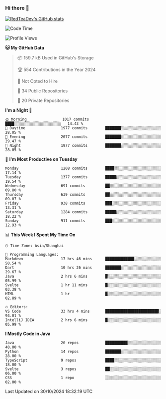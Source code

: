 ### Hi there 👋

<!--
**RedTeaDev/RedTeaDev** is a ✨ _special_ ✨ repository because its `README.md` (this file) appears on your GitHub profile.

Here are some ideas to get you started:

- 🔭 I’m currently working on ...
- 🌱 I’m currently learning ...
- 👯 I’m looking to collaborate on ...
- 🤔 I’m looking for help with ...
- 💬 Ask me about ...
- 📫 How to reach me: ...
- 😄 Pronouns: ...
- ⚡ Fun fact: ...
-->

<!--
[![wakatime](https://wakatime.com/badge/user/6b101ed0-04c0-4490-9283-eb61f2efff96.svg)](https://wakatime.com/@6b101ed0-04c0-4490-9283-eb61f2efff96)
!-->

[![RedTeaDev's GitHub stats](https://github-readme-stats.vercel.app/api?username=RedTeaDev\&include_all_commits=true)](https://github.com/anuraghazra/github-readme-stats)
<!--
[![willianrod's wakatime stats](https://github-readme-stats.vercel.app/api/wakatime?username=RedTeaDev)](https://github.com/anuraghazra/github-readme-stats)
!-->
<!--START_SECTION:waka-->
![Code Time](http://img.shields.io/badge/Code%20Time-2%2C674%20hrs%2027%20mins-blue)

![Profile Views](http://img.shields.io/badge/Profile%20Views-0-blue)

**🐱 My GitHub Data** 

> 📦 159.7 kB Used in GitHub's Storage 
 > 
> 🏆 554 Contributions in the Year 2024
 > 
> 🚫 Not Opted to Hire
 > 
> 📜 34 Public Repositories 
 > 
> 🔑 20 Private Repositories 
 > 
**I'm a Night 🦉** 

```text
🌞 Morning                1017 commits        ████░░░░░░░░░░░░░░░░░░░░░   14.43 % 
🌆 Daytime                1977 commits        ███████░░░░░░░░░░░░░░░░░░   28.05 % 
🌃 Evening                2077 commits        ███████░░░░░░░░░░░░░░░░░░   29.47 % 
🌙 Night                  1977 commits        ███████░░░░░░░░░░░░░░░░░░   28.05 % 
```
📅 **I'm Most Productive on Tuesday** 

```text
Monday                   1208 commits        ████░░░░░░░░░░░░░░░░░░░░░   17.14 % 
Tuesday                  1377 commits        █████░░░░░░░░░░░░░░░░░░░░   19.54 % 
Wednesday                691 commits         ██░░░░░░░░░░░░░░░░░░░░░░░   09.80 % 
Thursday                 639 commits         ██░░░░░░░░░░░░░░░░░░░░░░░   09.07 % 
Friday                   938 commits         ███░░░░░░░░░░░░░░░░░░░░░░   13.31 % 
Saturday                 1284 commits        █████░░░░░░░░░░░░░░░░░░░░   18.22 % 
Sunday                   911 commits         ███░░░░░░░░░░░░░░░░░░░░░░   12.93 % 
```


📊 **This Week I Spent My Time On** 

```text
🕑︎ Time Zone: Asia/Shanghai

💬 Programming Languages: 
Markdown                 17 hrs 46 mins      █████████████░░░░░░░░░░░░   50.54 % 
Dart                     10 hrs 26 mins      ███████░░░░░░░░░░░░░░░░░░   29.67 % 
Java                     2 hrs 6 mins        █░░░░░░░░░░░░░░░░░░░░░░░░   05.99 % 
Svelte                   1 hr 11 mins        █░░░░░░░░░░░░░░░░░░░░░░░░   03.38 % 
HTML                     1 hr                █░░░░░░░░░░░░░░░░░░░░░░░░   02.89 % 

🔥 Editors: 
VS Code                  33 hrs 4 mins       ████████████████████████░   94.01 % 
IntelliJ IDEA            2 hrs 6 mins        █░░░░░░░░░░░░░░░░░░░░░░░░   05.99 % 
```

**I Mostly Code in Java** 

```text
Java                     20 repos            ██████████░░░░░░░░░░░░░░░   40.00 % 
Python                   14 repos            ███████░░░░░░░░░░░░░░░░░░   28.00 % 
TypeScript               9 repos             ████░░░░░░░░░░░░░░░░░░░░░   18.00 % 
Svelte                   3 repos             ██░░░░░░░░░░░░░░░░░░░░░░░   06.00 % 
CSS                      1 repo              ░░░░░░░░░░░░░░░░░░░░░░░░░   02.00 % 
```




 Last Updated on 30/10/2024 18:32:19 UTC
<!--END_SECTION:waka-->


